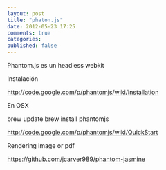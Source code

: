 ```yaml
---
layout: post
title: "phaton.js"
date: 2012-05-23 17:25
comments: true
categories:
published: false 
---
```


Phantom.js es un headless webkit

Instalación

http://code.google.com/p/phantomjs/wiki/Installation

En OSX

brew update
brew install phantomjs

http://code.google.com/p/phantomjs/wiki/QuickStart

Rendering image or pdf

https://github.com/jcarver989/phantom-jasmine


